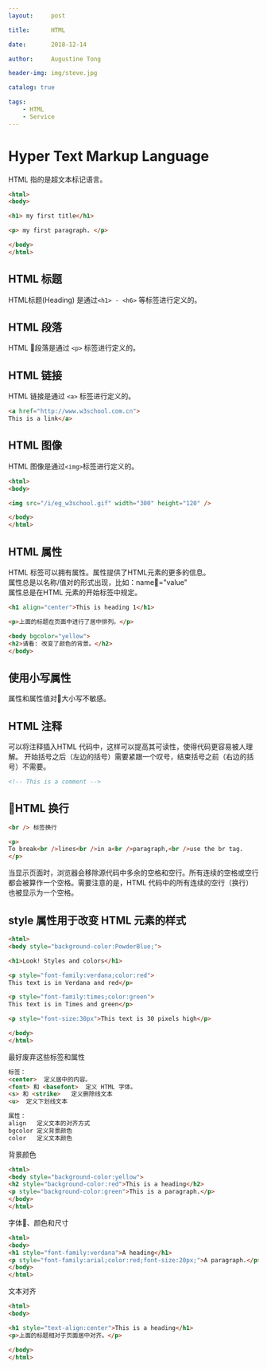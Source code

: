 ```yaml
---
layout:     post

title:      HTML

date:       2018-12-14

author:     Augustine Tong

header-img: img/steve.jpg

catalog: true

tags:
    - HTML
    - Service
---
```


# Hyper Text Markup Language
HTML 指的是超文本标记语言。  

```html
<html>
<body>

<h1> my first title</h1>

<p> my first paragraph. </p>

</body>
</html>
```

## HTML 标题
HTML标题(Heading) 是通过`<h1> - <h6>` 等标签进行定义的。  

## HTML 段落
HTML 段落是通过 `<p>` 标签进行定义的。

## HTML 链接
HTML 链接是通过 `<a>` 标签进行定义的。
```html
<a href="http://www.w3school.com.cn">
This is a link</a>
```
## HTML 图像
HTML 图像是通过`<img>`标签进行定义的。
```html
<html>
<body>

<img src="/i/eg_w3school.gif" width="300" height="120" />

</body>
</html>
```

## HTML 属性
HTML 标签可以拥有属性。属性提供了HTML元素的更多的信息。  
属性总是以名称/值对的形式出现，比如：name="value"  
属性总是在HTML 元素的开始标签中规定。  
```html
<h1 align="center">This is heading 1</h1>

<p>上面的标题在页面中进行了居中排列。</p>
```

```html
<body bgcolor="yellow">
<h2>请看: 改变了颜色的背景。</h2>
</body>

```

## 使用小写属性
属性和属性值对大小写不敏感。

## HTML 注释
可以将注释插入HTML 代码中，这样可以提高其可读性，使得代码更容易被人理解。
开始括号之后（左边的括号）需要紧跟一个叹号，结束括号之前（右边的括号）不需要。

```html
<!-- This is a comment -->
```

## HTML 换行
```html
<br /> 标签换行

<p>
To break<br />lines<br />in a<br />paragraph,<br />use the br tag.
</p>
```

当显示页面时，浏览器会移除源代码中多余的空格和空行。所有连续的空格或空行都会被算作一个空格。需要注意的是，HTML 代码中的所有连续的空行（换行）也被显示为一个空格。

## style 属性用于改变 HTML 元素的样式

```html
<html>
<body style="background-color:PowderBlue;">

<h1>Look! Styles and colors</h1>

<p style="font-family:verdana;color:red">
This text is in Verdana and red</p>

<p style="font-family:times;color:green">
This text is in Times and green</p>

<p style="font-size:30px">This text is 30 pixels high</p>

</body>
</html>
```

最好废弃这些标签和属性
```html
标签：
<center>  定义居中的内容。
<font> 和 <basefont>  定义 HTML 字体。
<s> 和 <strike>   定义删除线文本
<u>  定义下划线文本

属性：
align   定义文本的对齐方式
bgcolor 定义背景颜色
color   定义文本颜色
```

背景颜色
```html
<html>
<body style="background-color:yellow">
<h2 style="background-color:red">This is a heading</h2>
<p style="background-color:green">This is a paragraph.</p>
</body>
</html>
```

字体、颜色和尺寸
```html
<html>
<body>
<h1 style="font-family:verdana">A heading</h1>
<p style="font-family:arial;color:red;font-size:20px;">A paragraph.</p>
</body>
</html>
```

文本对齐
```html
<html>
<body>

<h1 style="text-align:center">This is a heading</h1>
<p>上面的标题相对于页面居中对齐。</p>

</body>
</html>
```